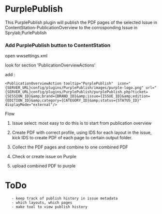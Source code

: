 # PurplePublish

This PurplePublish plugin will publish the PDF pages of the selected Issue in ContentStation-PublicationOverview to the corrosponding Issue in Sprylab,PurlePublish



### Add PurplePublish button to ContentStation

open wwsettings.xml

look for section 'PublicationOverviewActions'

add : 

``<PublicationOverviewAction tooltip="PurplePublish"  icon="{SERVER_URL}config/plugins/PurplePublish/images/purple-logo.png" url="{SERVER_URL}config/plugins/PurplePublish/purplePublish.php?ticket={SESSION_ID}&amp;brand={BRAND_ID}&amp;issue={ISSUE_ID}&amp;edition={EDITION_ID}&amp;category={CATEGORY_ID}&amp;status={STATUS_ID}" displayMode="external"/>``





Flow

1) Issue select:
most easy to do this is to start from publication overview
       
       
2) Create PDF with correct profile, using IDS
for each layout in the issue, kick IDS to create PDF of each page to certain output folder.

3) Collect the PDF pages and combine to one combined PDF

4) Check or create issue on Purple

5) upload combined PDF to purple

       
       
       
# ToDo
       
       - keep track of publish history in issue metadata
       - which layouts, which pages
       - make tool to view publish history
